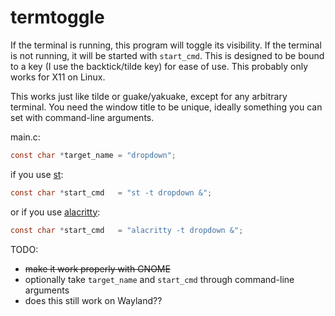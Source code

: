 # termtoggle

If the terminal is running, this program will toggle its visibility. If the terminal is not running, it will be started with `start_cmd`. This is designed to be bound to a key (I use the backtick/tilde key) for ease of use. This probably only works for X11 on Linux.

This works just like tilde or guake/yakuake, except for any arbitrary terminal. You need the window title to be unique, ideally something you can set with command-line arguments.

main.c:
```c
const char *target_name = "dropdown";
```
if you use [st](https://st.suckless.org/):
```c
const char *start_cmd   = "st -t dropdown &";
```
or if you use [alacritty](https://github.com/alacritty/alacritty):
```c
const char *start_cmd   = "alacritty -t dropdown &";
```

TODO:
* ~~make it work properly with GNOME~~
* optionally take `target_name` and `start_cmd` through command-line arguments
* does this still work on Wayland??
